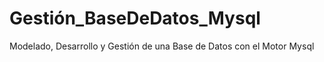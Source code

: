 # Gestión_BaseDeDatos_Mysql

Modelado, Desarrollo y Gestión de una Base de Datos con el Motor Mysql
